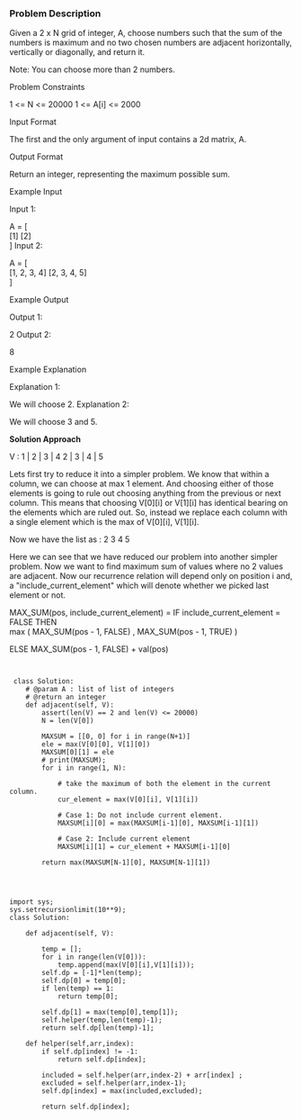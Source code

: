 ### Problem Description

Given a 2 x N grid of integer, A, choose numbers such that the sum of the numbers is maximum and no two chosen numbers are adjacent horizontally, vertically or diagonally, and return it.

Note: You can choose more than 2 numbers.



Problem Constraints

1 <= N <= 20000
1 <= A[i] <= 2000



Input Format

The first and the only argument of input contains a 2d matrix, A.



Output Format

Return an integer, representing the maximum possible sum.



Example Input

Input 1:

 A = [   
        [1]
        [2]    
     ]
Input 2:

 A = [   
        [1, 2, 3, 4]
        [2, 3, 4, 5]    
     ]


Example Output

Output 1:

 2
Output 2:

 8


Example Explanation

Explanation 1:

 We will choose 2.
Explanation 2:

 We will choose 3 and 5.




**Solution Approach**


V : 
1 |  2  |  3  | 4
2 |  3  |  4  | 5

Lets first try to reduce it into a simpler problem. 
We know that within a column, we can choose at max 1 element. 
And choosing either of those elements is going to rule out choosing anything from the previous or next column. 
This means that choosing V[0][i] or V[1][i] has identical bearing on the elements which are ruled out. 
So, instead we replace each column with a single element which is the max of V[0][i], V[1][i].

Now we have the list as : 
2 3 4 5

Here we can see that we have reduced our problem into another simpler problem.
Now we want to find maximum sum of values where no 2 values are adjacent. 
Now our recurrence relation will depend only on position i and,
 a "include_current_element" which will denote whether we picked last element or not.

MAX_SUM(pos, include_current_element) = 
IF include_current_element = FALSE THEN   
    max ( MAX_SUM(pos - 1, FALSE) , MAX_SUM(pos - 1, TRUE) )

ELSE
    MAX_SUM(pos - 1, FALSE) + val(pos)
    
    
    
```
 
 
 class Solution:
    # @param A : list of list of integers
    # @return an integer
    def adjacent(self, V):
        assert(len(V) == 2 and len(V) <= 20000)
        N = len(V[0])

        MAXSUM = [[0, 0] for i in range(N+1)]
        ele = max(V[0][0], V[1][0])
        MAXSUM[0][1] = ele
        # print(MAXSUM);
        for i in range(1, N):

            # take the maximum of both the element in the current column.
            cur_element = max(V[0][i], V[1][i])

            # Case 1: Do not include current element.
            MAXSUM[i][0] = max(MAXSUM[i-1][0], MAXSUM[i-1][1])

            # Case 2: Include current element
            MAXSUM[i][1] = cur_element + MAXSUM[i-1][0]

        return max(MAXSUM[N-1][0], MAXSUM[N-1][1])
 
 
```


```

import sys;
sys.setrecursionlimit(10**9);
class Solution:

    def adjacent(self, V):

        temp = [];
        for i in range(len(V[0])):
            temp.append(max(V[0][i],V[1][i]));
        self.dp = [-1]*len(temp);
        self.dp[0] = temp[0];
        if len(temp) == 1:
            return temp[0];
            
        self.dp[1] = max(temp[0],temp[1]);
        self.helper(temp,len(temp)-1);
        return self.dp[len(temp)-1];
    
    def helper(self,arr,index):
        if self.dp[index] != -1:
            return self.dp[index];
        
        included = self.helper(arr,index-2) + arr[index] ;
        excluded = self.helper(arr,index-1);
        self.dp[index] = max(included,excluded);

        return self.dp[index];
        

```
